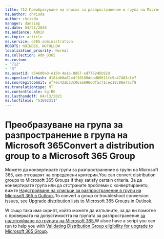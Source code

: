 ```yaml
---
title: 712 Преобразуване на списък за разпространение в група на Microsoft 365
ms.author: chrisda
author: chrisda
manager: dansimp
ms.date: 04/21/2020
ms.audience: Admin
ms.topic: article
ms.service: o365-administration
ROBOTS: NOINDEX, NOFOLLOW
localization_priority: Normal
ms.collection: Adm_O365
ms.custom:
- "712"
- "3"
ms.assetid: a54600a0-e150-4a1a-8d67-ed77624bb928
ms.openlocfilehash: d184db0a82e4f10108ddad80611fc9a47483cfe7
ms.sourcegitcommit: ef7ec42aba3c06aa8966dfac71cec18c08e7acf8
ms.translationtype: MT
ms.contentlocale: bg-BG
ms.lasthandoff: 04/13/2021
ms.locfileid: "51692311"
---
```

# <a name="convert-a-distribution-group-to-a-microsoft-365-group"></a><span data-ttu-id="9f04f-102">Преобразуване на група за разпространение в група на Microsoft 365</span><span class="sxs-lookup"><span data-stu-id="9f04f-102">Convert a distribution group to a Microsoft 365 Group</span></span>

<span data-ttu-id="9f04f-103">Можете да конвертирате групи за разпространение в групи на Microsoft 365, ако отговарят на определени критерии.</span><span class="sxs-lookup"><span data-stu-id="9f04f-103">You can convert distribution groups to Microsoft 365 Groups if they satisfy certain criteria.</span></span> <span data-ttu-id="9f04f-104">За да конвертирате група или да отстраните проблеми с конвертирането, вижте [Надстройване на списъци за разпространение в групи на Microsoft 365 в Outlook](https://docs.microsoft.com/microsoft-365/admin/manage/upgrade-distribution-lists).</span><span class="sxs-lookup"><span data-stu-id="9f04f-104">To convert a group or troubleshoot conversion issues, see [Upgrade distribution lists to Microsoft 365 Groups in Outlook](https://docs.microsoft.com/microsoft-365/admin/manage/upgrade-distribution-lists).</span></span>

<span data-ttu-id="9f04f-105">W също така има скрипт, който можете да изпълните, за да ви помогне с проверката на допустимостта на групата за разпространение [за надстройване до групата на Microsoft 365.](https://aka.ms/DLToM365Group)</span><span class="sxs-lookup"><span data-stu-id="9f04f-105">W alsoe have a script you can run to help you with [Validating Distribution Group eligibility for upgrade to Microsoft 365 Group](https://aka.ms/DLToM365Group).</span></span>